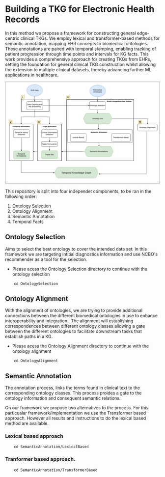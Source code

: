 # Building a TKG for Electronic Health Records

In this method we propose a framework for constructing general edge-centric clinical TKGs. 
We employ lexical and transformer-based methods for semantic annotation, mapping EHR concepts to biomedical ontologies. These annotations are paired with temporal stamping,
enabling tracking of patient progression through time points and intervals for KG facts.
This work provides a comprehensive approach for creating TKGs from EHRs, setting the foundation
for general clinical TKG construction whilst allowing the extension to multiple clinical datasets, thereby
advancing further ML applications in healthcare.

![Method](Method.png)

This repository is split into four independet components, to be ran in the following order:

1. Ontology Selection
2. Ontology Alignment 
3. Semantic Annotation
4. Temporal Facts

## Ontology Selection

Aims to select the best ontology to cover the intended data set.
In this framework we are targeting intitial diagnostics information and use NCBO's recommender as a tool for the selection.

- Please acess the Ontology Selection directory to continue with the ontology selection
````
    cd OntologySelection
````

## Ontology Alignment 

With the alignment of ontologies, we are trying to provide additional connections between the different biomedical ontologies in use to enhance interoperability and
integration . The alignment will establishing correspondences between different ontology classes allowing a gate between the different ontologies to facilitate downstream tasks that establish paths in a KG.

- Please acess the Ontology Alignment directory to continue with the ontology alignment
````
    cd OntologyAlignment
````

## Semantic Annotation

The annotation process, links the terms found in clinical text to the corresponding ontology classes. This process proides a gate to the ontology information and consequent semantic relations.

On our framework we propose two alternatives to the process. For this particualar framework/implementation we use the Transformer based approach. However all results and instructions to do the lexical based method are available.

### Lexical based approach 
`````
    cd SemanticAnnotation/LexicalBased
`````

### Tranformer based approach. 
`````
    cd SemanticAnnotation/TransformerBased
`````
